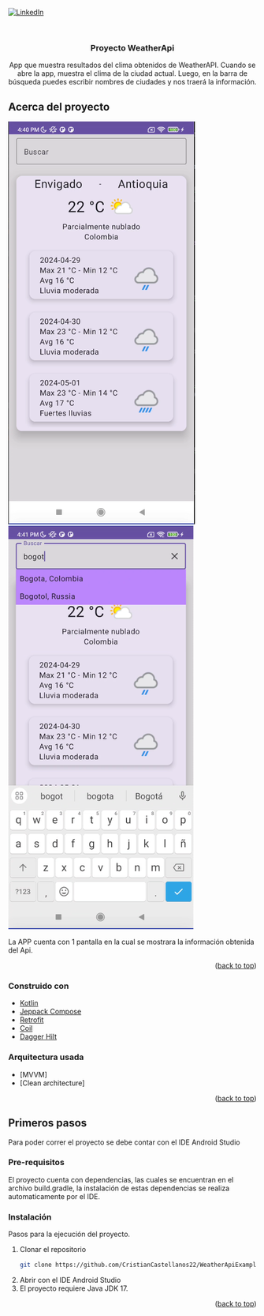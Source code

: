 <div id="top"></div>

[![LinkedIn][linkedin-shield]][linkedin-url]


<!-- PROJECT LOGO -->
<br />
<div align="center">

<h3 align="center">Proyecto WeatherApi</h3>

  <p align="center">
    App que muestra resultados del clima obtenidos de WeatherAPI. Cuando se abre la app, muestra el clima de la ciudad actual. Luego, en la barra de búsqueda puedes escribir nombres de ciudades y nos traerá la información.
    <br />
  </p>
</div>

<!-- ABOUT THE PROJECT -->
## Acerca del proyecto

![Product Name Screen Shot][product-screenshot]
![Product Name Screen Shot searchbar][emulator-screenshot]

La APP cuenta con 1 pantalla en la cual se mostrara la información obtenida del Api.

<p align="right">(<a href="#top">back to top</a>)</p>

### Construido con

* [Kotlin](https://kotlinlang.org/)
* [Jeppack Compose](https://developer.android.com/jetpack?hl=es-419)
* [Retrofit](https://square.github.io/retrofit/)
* [Coil](https://coil-kt.github.io/coil/compose/)
* [Dagger Hilt](https://developer.android.com/training/dependency-injection/hilt-jetpack?hl=es-419)


### Arquitectura usada
* [MVVM]
* [Clean architecture]

<p align="right">(<a href="#top">back to top</a>)</p>

<!-- GETTING STARTED -->
## Primeros pasos

Para poder correr el proyecto se debe contar con el IDE Android Studio

### Pre-requisitos

El proyecto cuenta con dependencias, las cuales se encuentran en el archivo build.gradle, la instalación de estas dependencias se realiza automaticamente por el IDE.

### Instalación

Pasos para la ejecución del proyecto.

1. Clonar el repositorio
   ```sh
   git clone https://github.com/CristianCastellanos22/WeatherApiExample.git
   ```
2. Abrir con el IDE Android Studio
3. El proyecto requiere Java JDK 17.

<p align="right">(<a href="#top">back to top</a>)</p>

<!-- MARKDOWN LINKS & IMAGES -->
<!-- https://www.markdownguide.org/basic-syntax/#reference-style-links -->
[linkedin-shield]: https://img.shields.io/badge/-LinkedIn-black.svg?style=for-the-badge&logo=linkedin&colorB=555
[linkedin-url]: https://www.linkedin.com/in/cristianjcb/
[product-screenshot]: images/image1.png
[emulator-screenshot]: images/image2.png
